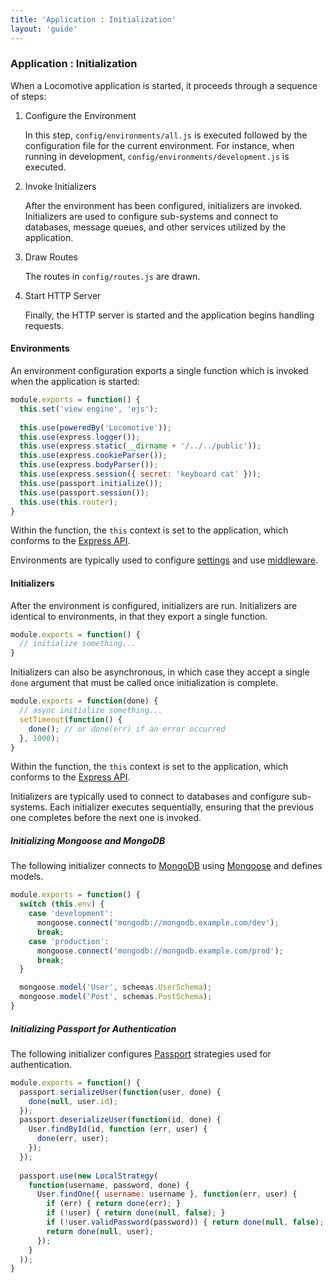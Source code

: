 ```yaml
---
title: 'Application : Initialization'
layout: 'guide'
---
```


### Application : Initialization

When a Locomotive application is started, it proceeds through a sequence of
steps:

  1. Configure the Environment
  
     In this step, `config/environments/all.js` is executed followed by the
     configuration file for the current environment.  For instance, when running
     in development, `config/environments/development.js` is executed.
     
  2. Invoke Initializers
  
     After the environment has been configured, initializers are invoked.
     Initializers are used to configure sub-systems and connect to databases,
     message queues, and other services utilized by the application.
  
  3. Draw Routes
  
     The routes in `config/routes.js` are drawn.
     
  4. Start HTTP Server
  
     Finally, the HTTP server is started and the application begins handling
     requests.

#### Environments

An environment configuration exports a single function which is invoked when the
application is started:

```javascript
module.exports = function() {
  this.set('view engine', 'ejs');
    
  this.use(poweredBy('Locomotive'));
  this.use(express.logger());
  this.use(express.static(__dirname + '/../../public'));
  this.use(express.cookieParser());
  this.use(express.bodyParser());
  this.use(express.session({ secret: 'keyboard cat' }));
  this.use(passport.initialize());
  this.use(passport.session());
  this.use(this.router);
}
```

Within the function, the `this` context is set to the application, which
conforms to the [Express API](http://expressjs.com/api.html).

Environments are typically used to configure [settings](http://expressjs.com/api.html#app-settings)
and use [middleware](http://www.senchalabs.org/connect/).

#### Initializers

After the environment is configured, initializers are run.  Initializers are
identical to environments, in that they export a single function.

```javascript
module.exports = function() {
  // initialize something...
}
```

Initializers can also be asynchronous, in which case they accept a single `done`
argument that must be called once initialization is complete.

```javascript
module.exports = function(done) {
  // async initialize something...
  setTimeout(function() {
    done(); // or done(err) if an error occurred
  }, 1000);
}
```

Within the function, the `this` context is set to the application, which
conforms to the [Express API](http://expressjs.com/api.html).

Initializers are typically used to connect to databases and configure
sub-systems.  Each initializer executes sequentially, ensuring that the previous
one completes before the next one is invoked.

##### Initializing Mongoose and MongoDB

The following initializer connects to [MongoDB](http://www.mongodb.org/) using
[Mongoose](http://mongoosejs.com/) and defines models.

```javascript
module.exports = function() {
  switch (this.env) {
    case 'development':
      mongoose.connect('mongodb://mongodb.example.com/dev');
      break;
    case 'production':
      mongoose.connect('mongodb://mongodb.example.com/prod');
      break;
  }

  mongoose.model('User', schemas.UserSchema);
  mongoose.model('Post', schemas.PostSchema);
}
```

##### Initializing Passport for Authentication

The following initializer configures [Passport](http://passportjs.org/)
strategies used for authentication.

```javascript
module.exports = function() {
  passport.serializeUser(function(user, done) {
    done(null, user.id);
  });
  passport.deserializeUser(function(id, done) {
    User.findById(id, function (err, user) {
      done(err, user);
    });
  });
  
  passport.use(new LocalStrategy(
    function(username, password, done) {
      User.findOne({ username: username }, function(err, user) {
        if (err) { return done(err); }
        if (!user) { return done(null, false); }
        if (!user.validPassword(password)) { return done(null, false); }
        return done(null, user);
      });
    }
  ));
}
```
